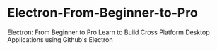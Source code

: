 # Electron-From-Beginner-to-Pro
Electron: From Beginner to Pro Learn to Build Cross Platform Desktop Applications using Github's Electron   

